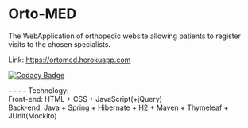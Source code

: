 # Orto-MED
The WebApplication of orthopedic website allowing patients to register visits to the chosen specialists.

Link: https://ortomed.herokuapp.com

[![Codacy Badge](https://api.codacy.com/project/badge/Grade/b5b84f95e6274db39f9d309db03ffab1)](https://app.codacy.com/gh/s20157-pj/MetodyProgramowaniaPROJECT?utm_source=github.com&utm_medium=referral&utm_content=s20157-pj/MetodyProgramowaniaPROJECT&utm_campaign=Badge_Grade)

**- - - -** 
Technology:<br/>
Front-end: HTML + CSS + JavaScript(+jQuery)<br/>
Back-end: Java + Spring + Hibernate + H2 + Maven + Thymeleaf + JUnit(Mockito)

